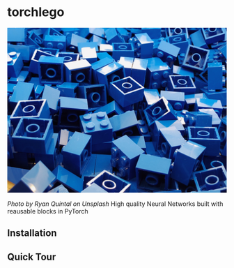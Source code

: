 # torchlego 

![alt](https://raw.githubusercontent.com/FrancescoSaverioZuppichini/torchlego/develop/doc/images/lego.jpg)

*Photo by Ryan Quintal on Unsplash*
High quality Neural Networks built with reausable blocks in PyTorch

## Installation

## Quick Tour
